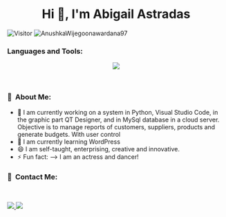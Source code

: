 
<h1 align="center">Hi 👋, I'm Abigail Astradas</h1>

 ![Visitor](https://visitor-badge.laobi.icu/badge?page_id=AnushkaWijegoonawardana97.repoName) <img src="https://komarev.com/ghpvc/?username=AnushkaWijegoonawardana97" alt="AnushkaWijegoonawardana97" />
<br>
<h3 align="left">Languages and Tools:</h3>
<p align="center">
  <a href="https://skillicons.dev">
    <img src="https://skillicons.dev/icons?i=py,mysql,qt,androidstudio,java,css,html,bootstrap,git,vscode" />
  </a>
</p>
<br>




### 💫 &nbsp;About Me:

- 🔭 I am currently working on a system in Python, Visual Studio Code, in the graphic part QT Designer, and in MySql database in a cloud server. Objective is to manage reports of customers, suppliers, products and generate budgets. With user control
- 🌱 I am currently learning WordPress
- 😄 I am self-taught, enterprising, creative and innovative.
- ⚡ Fun fact: --> I am an actress and dancer!

### 💫 &nbsp;Contact Me:
<br>
<p align="left">
  <a href="https://skillicons.dev">
    <img src="https://skillicons.dev/icons?i=gmail" (mailto:astrabigail@gmail.com) />
  </a>
 <a href="https://www.linkedin.com/in/abigailastradas/">
    <img src="https://skillicons.dev/icons?i=linkedin"/>
  </a>
</p>
<br>
